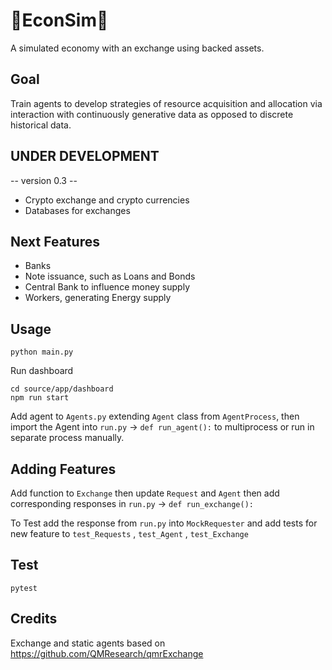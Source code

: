 # 🚀EconSim🚀
A simulated economy with an exchange using backed assets.

## Goal
Train agents to develop strategies of resource acquisition and allocation via interaction with continuously generative data as opposed to discrete historical data.

## UNDER DEVELOPMENT
-- version 0.3 -- 
- Crypto exchange and crypto currencies
- Databases for exchanges

## Next Features
- Banks
- Note issuance, such as Loans and Bonds
- Central Bank to influence money supply
- Workers, generating Energy supply

## Usage

```
python main.py
```

Run dashboard
```
cd source/app/dashboard
npm run start
```

Add agent to `Agents.py` extending `Agent` class from `AgentProcess`, then import the Agent into `run.py` -> `def run_agent():` to multiprocess or run in separate process manually.

## Adding Features

Add function to `Exchange` then update `Request` and `Agent` then add corresponding responses in `run.py` -> `def run_exchange():`

To Test add the response from `run.py` into `MockRequester` and add tests for new feature to `test_Requests` , `test_Agent` , `test_Exchange`

## Test
```
pytest
```

## Credits
Exchange and static agents based on https://github.com/QMResearch/qmrExchange 